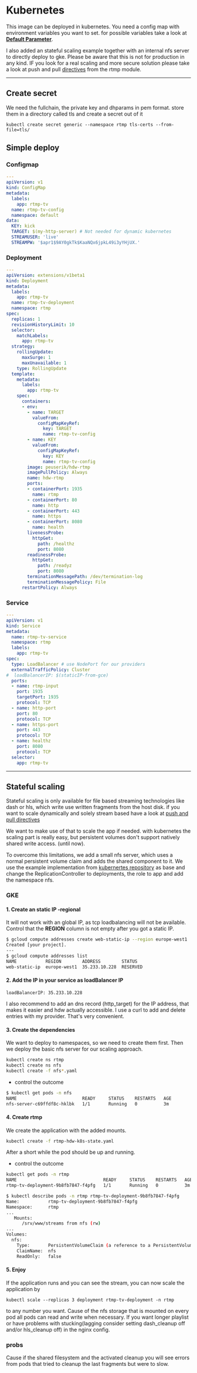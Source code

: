 # Kubernetes

This image can be deployed in kubernetes. You need a config map with environment variables you want to set. for possible variables take a look at [**Default Parameter**](../README.md#default-parameter).

I also added an stateful scaling example together with an internal nfs server to directly deploy to gke.
Please be aware that this is not for production in any kind. IF you look for a real scaling and more secure solution please take a look at push and pull [directives](https://github.com/arut/nginx-rtmp-module/wiki/Directives) from the rtmp module.

---
## Create secret

We need the fullchain, the private key and dhparams in pem format. store them in a directory called tls and create a secret out of it

`kubectl create secret generic --namespace rtmp tls-certs --from-file=tls/`

## Simple deploy

### Configmap

``` yaml
---
apiVersion: v1
kind: ConfigMap
metadata:
  labels:
    app: rtmp-tv
  name: rtmp-tv-config
  namespace: default
data:
  KEY: kick
  TARGET: $(my-http-server) # Not needed for dynamic kubernetes
  STREAMUSER: 'live'
  STREAMPW: '$apr1$9AY0gkTk$KaaNQx6jpkL49i3yYHjUX.'
```

### Deployment

``` yaml
---
apiVersion: extensions/v1beta1
kind: Deployment
metadata:
  labels:
    app: rtmp-tv
  name: rtmp-tv-deployment
  namespace: rtmp
spec:
  replicas: 1
  revisionHistoryLimit: 10
  selector:
    matchLabels:
      app: rtmp-tv
  strategy:
    rollingUpdate:
      maxSurge: 1
      maxUnavailable: 1
    type: RollingUpdate
  template:
    metadata:
      labels:
        app: rtmp-tv
    spec:
      containers:
      - env:
        - name: TARGET
          valueFrom:
            configMapKeyRef:
              key: TARGET
              name: rtmp-tv-config
        - name: KEY
          valueFrom:
            configMapKeyRef:
              key: KEY
              name: rtmp-tv-config
        image: peuserik/hdw-rtmp
        imagePullPolicy: Always
        name: hdw-rtmp
        ports:
        - containerPort: 1935
          name: rtmp
        - containerPort: 80
          name: http
        - containerPort: 443
          name: https
        - containerPort: 8080
          name: health
        livenessProbe:
          httpGet:
            path: /healthz
            port: 8080
        readinessProbe:
          httpGet:
            path: /readyz
            port: 8080
        terminationMessagePath: /dev/termination-log
        terminationMessagePolicy: File
      restartPolicy: Always
```

### Service

``` yaml
---
apiVersion: v1
kind: Service
metadata:
  name: rtmp-tv-service
  namespace: rtmp
  labels:
    app: rtmp-tv
spec:
  type: LoadBalancer # use NodePort for our providers
  externalTrafficPolicy: Cluster
#  loadBalancerIP: $(staticIP-from-gce)
  ports:
  - name: rtmp-input
    port: 1935
    targetPort: 1935
    protocol: TCP
  - name: http-port
    port: 80
    protocol: TCP
  - name: https-port
    port: 443
    protocol: TCP
  - name: healthz
    port: 8080
    protocol: TCP
  selector:
    app: rtmp-tv
```

---

## Stateful scaling

Stateful scaling is only available for file based streaming technologies like dash or hls, which write use written fragments from the host disk. if you want to scale dynamically and solely stream based have a look at [push and pull directives](https://github.com/arut/nginx-rtmp-module/wiki/Directives)

We want to make use of that to scale the app if needed. with kubernetes the scaling part is really easy, but persistent volumes don't support natively shared write access. (until now).

To overcome this limitations, we add a small nfs server, which uses a normal persistent volume claim and adds the shared component to it.
We use the example implementation from [kubernertes repository](https://github.com/kubernetes/examples/tree/master/staging/volumes/nfs) as base and change the ReplicationController to deployments, the role to app and add the namespace nfs.

### GKE

#### 1. Create an static IP -regional

It will not work with an global IP, as tcp loadbalancing will not be available.
Control that the **REGION** column is not empty after you got a static IP.

``` bash
$ gcloud compute addresses create web-static-ip --region europe-west1
Created [your project].
---
$ gcloud compute addresses list
NAME           REGION        ADDRESS        STATUS
web-static-ip  europe-west1  35.233.10.228  RESERVED
```

#### 2. Add the IP in your service as loadBalancer IP

`loadBalancerIP: 35.233.10.228`

I also recommend to add an dns record (http_target) for the IP address, that makes it easier and hdw actually accessible.
I use a curl to add and delete entries with my provider. That's very convenient.

#### 3. Create the dependencies

We want to deploy to namespaces, so we need to create them first. Then we deploy the basic nfs server for our scaling approach.

``` bash
kubectl create ns rtmp
kubectl create ns nfs
kubectl create -f nfs*.yaml
```

* control the outcome

``` bash
$ kubectl get pods -n nfs
NAME                         READY     STATUS    RESTARTS   AGE
nfs-server-c69ffdf8c-hklbk   1/1       Running   0          3m
```

#### 4. Create rtmp

We create the application with the added mounts.

``` bash
kubectl create -f rtmp-hdw-k8s-state.yaml
```

After a short while the pod should be up and running. 

* control the outcome

``` bash
kubectl get pods -n rtmp
NAME                                 READY     STATUS    RESTARTS   AGE
rtmp-tv-deployment-9b8fb7847-f4pfg   1/1       Running   0          3m
```

``` bash
$ kubectl describe pods -n rtmp rtmp-tv-deployment-9b8fb7847-f4pfg
Name:           rtmp-tv-deployment-9b8fb7847-f4pfg
Namespace:      rtmp
...
   Mounts:
      /srv/www/streams from nfs (rw)
...
Volumes:
  nfs:
    Type:       PersistentVolumeClaim (a reference to a PersistentVolumeClaim in the same namespace)
    ClaimName:  nfs
    ReadOnly:   false
```

#### 5. Enjoy

If the application runs and you can see the stream, you can now scale the application by

`kubectl scale --replicas 3 deployment rtmp-tv-deployment -n rtmp`

to any number you want. Cause of the nfs storage that is mounted on every pod all pods can read and write when necessary.
If you want longer playlist or have problems with stucking(lagging consider setting dash_cleanup off and/or hls_cleanup off) in the nginx config.

### probs

Cause if the shared filesystem and the activated cleanup you will see errors from pods that tried to cleanup the last fragments but were to slow.
